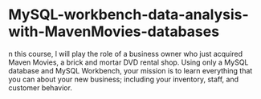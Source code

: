 # MySQL-workbench-data-analysis-with-MavenMovies-databases
n this course, l will play the role of a business owner who just acquired Maven Movies, a brick and mortar DVD rental shop. Using only a MySQL database and MySQL Workbench, your mission is to learn everything that you can about your new business; including your inventory, staff, and customer behavior.
